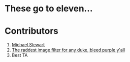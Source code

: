 # These go to eleven...

# Contributors
1. [Michael Stewart](https://hcientist.com)
1. [The raddest image filter for any duke, bleed purple y'all](https://madi.fi)
1. Best TA
